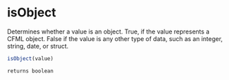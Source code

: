# isObject

Determines whether a value is an object.
True, if the value represents a CFML object. False if the value is any other type of data, such as an integer, string, date, or struct.

```javascript
isObject(value)
```

```javascript
returns boolean
```
